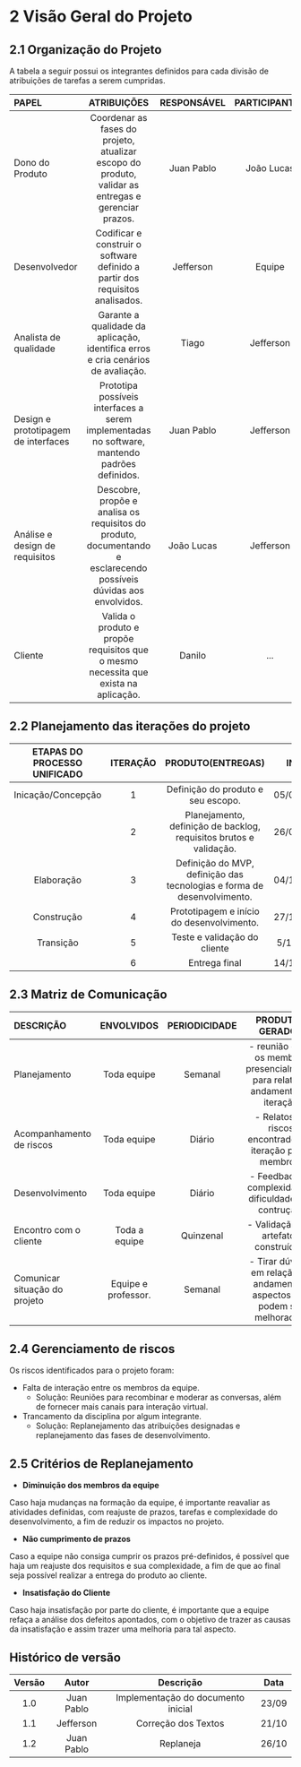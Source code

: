 # 2 Visão Geral do Projeto

## 2.1 Organização do Projeto

A tabela a seguir possui os integrantes definidos para cada divisão de atribuições de tarefas a serem cumpridas.

|            **PAPEL**              |                                       **ATRIBUIÇÕES**                                                            | **RESPONSÁVEL**  | **PARTICIPANTES**  |
|:----------------------------------|:----------------------------------------------------------------------------------------------------------------:|:----------------:|:------------------:|
|Dono do Produto                    | Coordenar as fases do projeto, atualizar escopo do produto, validar as entregas e gerenciar prazos.              |    Juan Pablo    |        João Lucas        |
|Desenvolvedor                      | Codificar e construir o software definido a partir dos requisitos analisados.                                    | Jefferson         | Equipe             |
|Analista de qualidade              | Garante a qualidade da aplicação, identifica erros e cria cenários de avaliação.                                 |Tiago         | Jefferson|
|Design e prototipagem de interfaces| Prototipa possíveis interfaces a serem implementadas no software, mantendo padrões definidos.                    |Juan Pablo          |Jefferson|
|Análise e design de requisitos     | Descobre, propõe e analisa os requisitos do produto, documentando e esclarecendo possíveis dúvidas aos envolvidos.|João Lucas        | Jefferson|
|Cliente                            | Valida o produto e propõe requisitos que o mesmo necessita que exista na aplicação.                              |Danilo            |...|

## 2.2 Planejamento das iterações do projeto

| ETAPAS DO PROCESSO UNIFICADO | **ITERAÇÃO**  |                           **PRODUTO(ENTREGAS)**                           | **INÍCIO**      |    **FIM**     |
|:------:|:-------------:|:-------------------------------------------------------------------------:|:---------------:|:--------------:|
|Inicação/Concepção|1              | Definição do produto e seu escopo.                                        |  05/09/2023     | 25/09/2023     |
||2              | Planejamento, definição de backlog, requisitos brutos e validação.        |  26/09/2023     | 03/10/2023     |
|Elaboração|3              | Definição do MVP, definição das tecnologias e forma de desenvolvimento.   | 04/10/2023 | 26/10/2023|
|Construção|4              | Prototipagem e início do desenvolvimento.                                 | 27/10/2023 | 5/12/2023|
|Transição|5              |Teste e validação do cliente|5/12/2023|14/12/2023|
||6              |Entrega final|14/12/2023|14/12/2023|

## 2.3 Matriz de Comunicação

|        **DESCRIÇÃO**        |   **ENVOLVIDOS**   | **PERIODICIDADE** |                        **PRODUTOS GERADOS**                          |
|:----------------------------|:------------------:|:-----------------:|:--------------------------------------------------------------------:|
|Planejamento                 | Toda equipe        | Semanal        | - reunião entre os membros presencialmente para relatar o andamento da iteração|
|Acompanhamento de riscos     | Toda equipe        | Diário            | - Relatos de riscos encontrados na iteração pelos membros.             |
|Desenvolvimento              | Toda equipe        | Diário            | - Feedback de complexidade e dificuldades de contrução.               |
|Encontro com o cliente       | Toda a equipe      | Quinzenal          | - Validação dos artefatos construídos.                                |
|Comunicar situação do projeto| Equipe e professor.| Semanal           | - Tirar dúvidas em relação ao andamento e aspectos que podem ser melhorados.                             |

## 2.4 Gerenciamento de riscos

Os riscos identificados para o projeto foram:

- Falta de interação entre os membros da equipe.
    - Solução:
      Reuniões para recombinar e moderar as conversas, além de fornecer mais canais para interação virtual.
- Trancamento da disciplina por algum integrante.
    - Solução:
      Replanejamento das atribuições designadas e replanejamento das fases de desenvolvimento.

## 2.5 Critérios de Replanejamento

   - **Diminuição dos membros da equipe**

   Caso haja mudanças na formação da equipe, é importante reavaliar as atividades definidas, com reajuste de prazos, tarefas e complexidade do desenvolvimento, a fim de reduzir os impactos no projeto.

   - **Não cumprimento de prazos**

   Caso a equipe não consiga cumprir os prazos pré-definidos, é possível que haja um reajuste dos requisitos e sua complexidade, a fim de que ao final seja possível realizar a entrega do produto ao cliente.

   - **Insatisfação do Cliente**

   Caso haja insatisfação por parte do cliente, é importante que a equipe refaça a análise dos defeitos apontados, com o objetivo de trazer as causas da insatisfação e assim trazer uma melhoria para tal aspecto.

## Histórico de versão

| Versão  | Autor| Descrição | Data |
| :---: | :----: | :-------: | :---: |
|    1.0   |   Juan Pablo     |   Implementação do documento inicial |  23/09 |
|    1.1   |   Jefferson     |   Correção dos Textos |  21/10 |
|    1.2| Juan Pablo | Replaneja | 26/10| 


